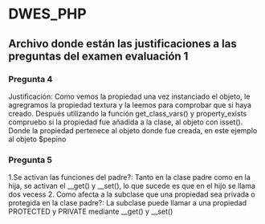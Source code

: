 # DWES_PHP
## Archivo donde están las justificaciones a las preguntas del examen evaluación 1

### Pregunta 4
Justificación: Como vemos la propiedad una vez instanciado el objeto, le agregramos la propiedad textura y la leemos para comprobar que si haya creado. Después utilizando la función get_class_vars() y property_exists compruebo si la propiedad fue añadida a la clase, al objeto con isset(). Donde la propiedad pertenece al objeto donde fue creada, en este ejemplo al objeto $pepino

### Pregunta 5
1.Se activan las funciones del padre?: Tanto en la clase padre como en la hija, se activan el __get() y __set(), lo que sucede es que en el hijo se llama dos vecess
  2. Como afecta a la subclase que una propiedad sea privada o protegida en la clase padre?: La subclase puede llamar a una propiedad PROTECTED y PRIVATE mediante __get() y __set() 

